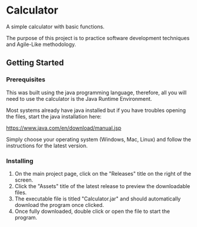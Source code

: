 # Calculator
  A simple calculator with basic functions. 

  The purpose of this project is to practice software development techniques and Agile-Like methodology.

## Getting Started
### Prerequisites

  This was built using the java programming language, therefore, all you will need to use the calculator is the Java Runtime  Environment.

  Most systems already have java installed but if you have troubles opening the files, start the java installation here: 

  https://www.java.com/en/download/manual.jsp

  Simply choose your operating system (Windows, Mac, Linux) and follow the instructions for the latest version.

### Installing

  1. On the main project page, click on the "Releases" title on the right of the screen.
  2. Click the "Assets" title of the latest release to preview the downloadable files.
  3. The executable file is titled "Calculator.jar" and should automatically download the program once clicked.
  4. Once fully downloaded, double click or open the file to start the program.
